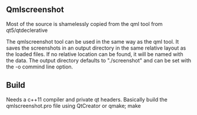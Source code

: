 Qmlscreenshot
-------------

Most of the source is shamelessly copied from the qml tool from qt5/qtdeclerative

The qmlscreenshot tool can be used in the same way as the qml tool.
It saves the screenshots in an output directory in the same relative layout as the loaded files.
If no relative location can be found, it will be named with the data.
The output directory defaults to "./screenshot" and can be set with the -o commind line option.

Build
-----
Needs a c++11 compiler and private qt headers.
Basically build the qmlscreenshot.pro file using QtCreator or qmake; make
